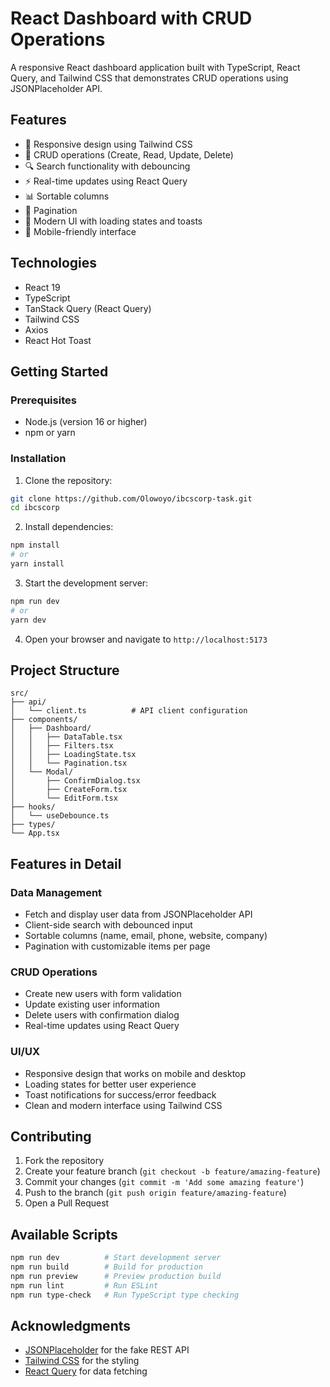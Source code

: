 # React Dashboard with CRUD Operations

A responsive React dashboard application built with TypeScript, React Query, and Tailwind CSS that demonstrates CRUD operations using JSONPlaceholder API.

## Features

- 📱 Responsive design using Tailwind CSS
- 🔄 CRUD operations (Create, Read, Update, Delete)
- 🔍 Search functionality with debouncing
- ⚡ Real-time updates using React Query
- 📊 Sortable columns
- 📝 Pagination
- 🎨 Modern UI with loading states and toasts
- 📱 Mobile-friendly interface

## Technologies

- React 19
- TypeScript
- TanStack Query (React Query)
- Tailwind CSS
- Axios
- React Hot Toast

## Getting Started

### Prerequisites

- Node.js (version 16 or higher)
- npm or yarn

### Installation

1. Clone the repository:

```bash
git clone https://github.com/Olowoyo/ibcscorp-task.git
cd ibcscorp
```

2. Install dependencies:

```bash
npm install
# or
yarn install
```

3. Start the development server:

```bash
npm run dev
# or
yarn dev
```

4. Open your browser and navigate to `http://localhost:5173`

## Project Structure

```
src/
├── api/
│   └── client.ts          # API client configuration
├── components/
│   ├── Dashboard/
│   │   ├── DataTable.tsx
│   │   ├── Filters.tsx
│   │   ├── LoadingState.tsx
│   │   └── Pagination.tsx
│   └── Modal/
│       ├── ConfirmDialog.tsx
│       ├── CreateForm.tsx
│       └── EditForm.tsx
├── hooks/
│   └── useDebounce.ts
├── types/
└── App.tsx
```

## Features in Detail

### Data Management

- Fetch and display user data from JSONPlaceholder API
- Client-side search with debounced input
- Sortable columns (name, email, phone, website, company)
- Pagination with customizable items per page

### CRUD Operations

- Create new users with form validation
- Update existing user information
- Delete users with confirmation dialog
- Real-time updates using React Query

### UI/UX

- Responsive design that works on mobile and desktop
- Loading states for better user experience
- Toast notifications for success/error feedback
- Clean and modern interface using Tailwind CSS

## Contributing

1. Fork the repository
2. Create your feature branch (`git checkout -b feature/amazing-feature`)
3. Commit your changes (`git commit -m 'Add some amazing feature'`)
4. Push to the branch (`git push origin feature/amazing-feature`)
5. Open a Pull Request

## Available Scripts

```bash
npm run dev          # Start development server
npm run build        # Build for production
npm run preview      # Preview production build
npm run lint         # Run ESLint
npm run type-check   # Run TypeScript type checking
```

## Acknowledgments

- [JSONPlaceholder](https://jsonplaceholder.typicode.com/) for the fake REST API
- [Tailwind CSS](https://tailwindcss.com/) for the styling
- [React Query](https://tanstack.com/query/latest) for data fetching
